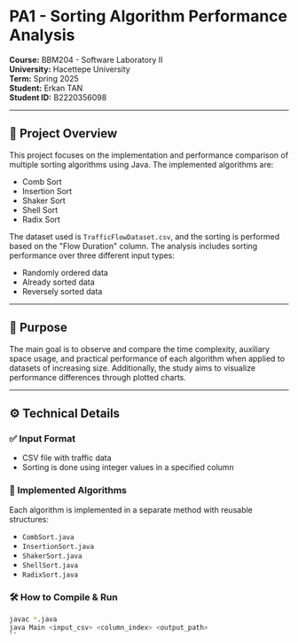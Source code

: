 # PA1 - Sorting Algorithm Performance Analysis  
**Course:** BBM204 - Software Laboratory II  
**University:** Hacettepe University  
**Term:** Spring 2025  
**Student:** Erkan TAN  
**Student ID:** B2220356098  

---

## 📌 Project Overview

This project focuses on the implementation and performance comparison of multiple sorting algorithms using Java. The implemented algorithms are:

- Comb Sort  
- Insertion Sort  
- Shaker Sort  
- Shell Sort  
- Radix Sort  

The dataset used is `TrafficFlowDataset.csv`, and the sorting is performed based on the "Flow Duration" column. The analysis includes sorting performance over three different input types:

- Randomly ordered data  
- Already sorted data  
- Reversely sorted data  

---

## 🧠 Purpose

The main goal is to observe and compare the time complexity, auxiliary space usage, and practical performance of each algorithm when applied to datasets of increasing size. Additionally, the study aims to visualize performance differences through plotted charts.

---

## ⚙️ Technical Details

### ✅ Input Format
- CSV file with traffic data
- Sorting is done using integer values in a specified column

### 🧮 Implemented Algorithms

Each algorithm is implemented in a separate method with reusable structures:
- `CombSort.java`
- `InsertionSort.java`
- `ShakerSort.java`
- `ShellSort.java`
- `RadixSort.java`

### 🛠️ How to Compile & Run

```bash
javac *.java
java Main <input_csv> <column_index> <output_path>
``
